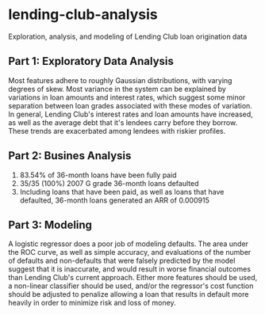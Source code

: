 # lending-club-analysis
Exploration, analysis, and modeling of Lending Club loan origination data

## Part 1: Exploratory Data Analysis
Most features adhere to roughly Gaussian distributions, with varying degrees of skew. Most variance in the system can be explained by variations in loan amounts and interest rates, which suggest some minor separation between loan grades associated with these modes of variation. In general, Lending Club's interest rates and loan amounts have increased, as well as the average debt that it's lendees carry before they borrow. These trends are exacerbated among lendees with riskier profiles.

## Part 2: Busines Analysis
1. 83.54% of 36-month loans have been fully paid
2. 35/35 (100%) 2007 G grade 36-month loans defaulted
3. Including loans that have been paid, as well as loans that have defaulted, 36-month loans generated an ARR of 0.000915

## Part 3: Modeling
A logistic regressor does a poor job of modeling defaults. The area under the ROC curve, as well as simple accuracy, and evaluations of the number of defaults and non-defaults that were falsely predicted by the model suggest that it is inaccurate, and would result in worse financial outcomes than Lending Club's current approach. Either more features should be used, a non-linear classifier should be used, and/or the regressor's cost function should be adjusted to penalize allowing a loan that results in default more heavily in order to minimize risk and loss of money.
